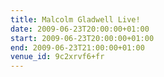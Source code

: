```yaml
---
title: Malcolm Gladwell Live!
date: 2009-06-23T20:00:00+01:00
start: 2009-06-23T20:00:00+01:00
end: 2009-06-23T21:00:00+01:00
venue_id: 9c2xrvf6+fr
---
```

